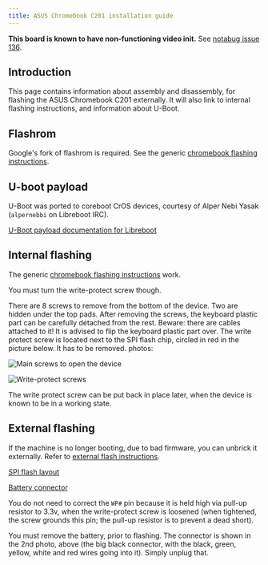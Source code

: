 ```yaml
---
title: ASUS Chromebook C201 installation guide 
---
```


**This board is known to have non-functioning video init.** See [notabug issue
136](https://notabug.org/libreboot/lbmk/issues/136).

## Introduction

This page contains information about assembly and disassembly, for flashing
the ASUS Chromebook C201 externally. It will also link to internal flashing
instructions, and information about U-Boot.

## Flashrom

Google's fork of flashrom is required. See the generic [chromebook flashing
instructions](chromebooks.md).

## U-boot payload

U-Boot was ported to coreboot CrOS devices, courtesy of Alper Nebi Yasak
(`alpernebbi` on Libreboot IRC).

[U-Boot payload documentation for Libreboot](../../uboot/)

## Internal flashing

The generic [chromebook flashing instructions](chromebooks.md) work.

You must turn the write-protect screw though.

There are 8 screws to remove from the bottom of the device. Two are hidden
under the top pads. After removing the screws, the keyboard plastic part can be
carefully detached from the rest. Beware: there are cables attached to it! It
is advised to flip the keyboard plastic part over. The write protect screw is
located next to the SPI flash chip, circled in red in the picture below. It has
to be removed. photos:

![Main screws to open the device](https://av.libreboot.org/c201/screws.jpg)

![Write-protect screws](https://av.libreboot.org/c201/wp-screw.jpg)

The write protect screw can be put back in place later, when the device
is known to be in a working state.

## External flashing


If the machine is no longer booting, due to bad firmware, you can unbrick
it externally. Refer to [external flash instructions](spi.md).

[SPI flash layout](https://av.libreboot.org/c201/spi-flash-layout.jpg)

[Battery connector](https://av.libreboot.org/c201/battery-connector.jpg)

You do not need to correct the `WP#` pin because it is held high via pull-up
resistor to 3.3v, when the write-protect screw is loosened (when tightened,
the screw grounds this pin; the pull-up resistor is to prevent a dead short).

You must remove the battery, prior to flashing. The connector is shown in
the 2nd photo, above (the big black connector, with the black, green, yellow,
white and red wires going into it). Simply unplug that.
